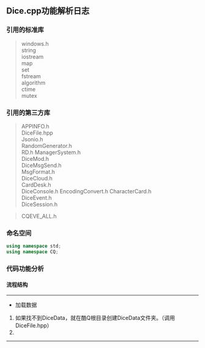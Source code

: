 ## Dice.cpp功能解析日志

### 引用的标准库

> windows.h  
> string  
> iostream  
> map  
> set  
> fstream  
> algorithm  
> ctime  
> mutex  

### 引用的第三方库

> APPINFO.h  
> DiceFile.hpp  
> Jsonio.h  
> RandomGenerator.h  
> RD.h
> ManagerSystem.h  
> DiceMod.h  
> DiceMsgSend.h  
> MsgFormat.h  
> DiceCloud.h  
> CardDesk.h  
> DiceConsole.h
> EncodingConvert.h
> CharacterCard.h  
> DiceEvent.h  
> DiceSession.h  

> CQEVE_ALL.h  

### 命名空间
~~~CPP
using namespace std;
using namespace CQ;
~~~

### 代码功能分析
#### 流程结构

---
* 加载数据  
1. 如果找不到DiceData，就在酷Q根目录创建DiceData文件夹。（调用DiceFile.hpp）
2. 

---

